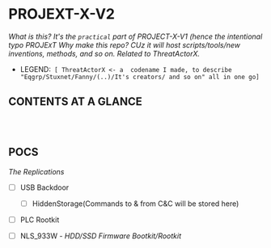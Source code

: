 # PROJEXT-X-V2
*What is this? It's the `practical` part of PROJECT-X-V1 (hence the intentional typo PROJE`X`T*
*Why make this repo? CUz it will host scripts/tools/new inventions, methods, and so on. Related to ThreatActorX.*

- LEGEND:` [ ThreatActorX <- a  codename I made, to describe "Eqgrp/Stuxnet/Fanny/(..)/It's creators/ and so on" all in one go]`

## CONTENTS AT A GLANCE

```



```

## POCS
*The Replications*
- [ ] USB Backdoor
  - [ ] HiddenStorage(Commands to & from C&C will be stored here)
- [ ] PLC Rootkit
- [ ] NLS_933W - *HDD/SSD Firmware Bootkit/Rootkit*



